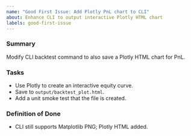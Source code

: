 ```yaml
---
name: "Good First Issue: Add Plotly PnL chart to CLI"
about: Enhance CLI to output interactive Plotly HTML chart
labels: good-first-issue
---
```


### Summary
Modify CLI backtest command to also save a Plotly HTML chart for PnL.

### Tasks
- Use Plotly to create an interactive equity curve.
- Save to `output/backtest_plot.html`.
- Add a unit smoke test that the file is created.

### Definition of Done
- CLI still supports Matplotlib PNG; Plotly HTML added.



